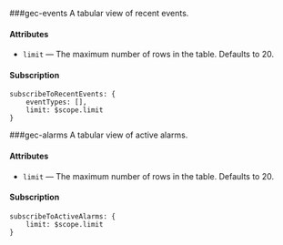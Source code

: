 ###gec-events
A tabular view of recent events.

#### Attributes
* `limit` — The maximum number of rows in the table. Defaults to 20.

#### Subscription
    subscribeToRecentEvents: {
        eventTypes: [],
        limit: $scope.limit
    }
      

###gec-alarms
A tabular view of active alarms.


#### Attributes
* `limit` — The maximum number of rows in the table. Defaults to 20.

#### Subscription
    subscribeToActiveAlarms: {
        limit: $scope.limit
    }
